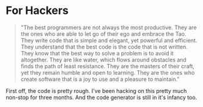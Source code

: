 # For Hackers

> "The best programmers are not always the most productive. They are the ones who are able to let go of their ego and embrace the Tao. They write code that is simple and elegant, yet powerful and efficient. They understand that the best code is the code that is not written. They know that the best way to solve a problem is to avoid it altogether. They are like water, which flows around obstacles and finds the path of least resistance. They are the masters of their craft, yet they remain humble and open to learning. They are the ones who create software that is a joy to use and a pleasure to maintain."

First off, the code is pretty rough.
I've been hacking on this pretty much non-stop for three months.
And the code generator is still in it's infancy too.
